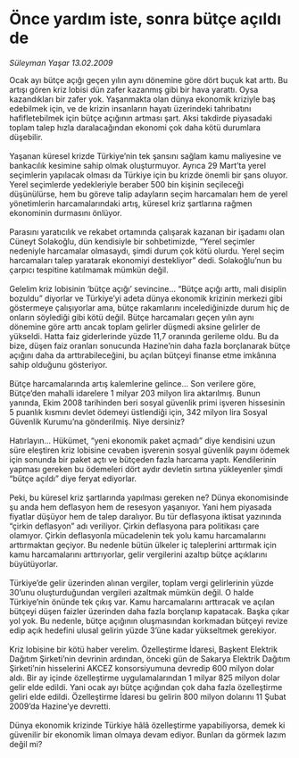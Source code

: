 # Önce yardım iste, sonra bütçe açıldı de

*Süleyman Yaşar 13.02.2009*

<div class="taraf_structure_2col_1zq">
<div class="margen_n">



 <p>Ocak ayı bütçe açığı geçen yılın aynı dönemine göre dört buçuk kat arttı. Bu artışı gören kriz lobisi dün zafer kazanmış gibi bir hava yarattı. Oysa kazandıkları bir zafer yok. Yaşanmakta olan dünya ekonomik kriziyle baş edebilmek için, ve de krizin insanların hayatı üzerindeki tahribatını hafifletebilmek için bütçe açığının artması şart. Aksi takdirde piyasadaki toplam talep hızla daralacağından ekonomi çok daha kötü durumlara düşebilir. <br/><br/>Yaşanan küresel krizde Türkiye’nin tek şansını sağlam kamu maliyesine ve bankacılık kesimine sahip olmak oluşturmuyor. Ayrıca 29 Mart’ta yerel seçimlerin yapılacak olması da Türkiye için bu krizde önemli bir şans oluyor. Yerel seçimlerde yedekleriyle beraber 500 bin kişinin seçileceği düşünülürse, hem bu göreve talip adayların seçim harcamaları hem de yerel yönetimlerin harcamalarındaki artış, küresel kriz şartlarına rağmen ekonominin durmasını önlüyor. <br/><br/>Parasını yaratıcılık ve rekabet ortamında çalışarak kazanan bir işadamı olan Cüneyt Solakoğlu, dün kendisiyle bir sohbetimizde, “Yerel seçimler nedeniyle harcamalar olmasaydı, şimdi durum çok kötü olurdu. Yerel seçim harcamaları talep yaratarak ekonomiyi destekliyor” dedi. Solakoğlu’nun bu çarpıcı tespitine katılmamak mümkün değil. <br/><br/>Gelelim kriz lobisinin ‘bütçe açığı’ sevincine... “Bütçe açığı arttı, mali disiplin bozuldu” diyorlar ve Türkiye’yi adeta dünya ekonomik krizinin merkezi gibi göstermeye çalışıyorlar ama, bütçe rakamlarını incelediğinizde durum hiç de onların söylediği gibi kötü değil. Bütçe harcamaları geçen yılın aynı dönemine göre arttı ancak toplam gelirler düşmedi aksine gelirler de yükseldi. Hatta faiz giderlerinde yüzde 11,7 oranında gerileme oldu. Bu da bize, düşen faiz oranları sonucunda Hazine’nin daha fazla borçlanarak bütçe açığını daha da arttırabileceğini, bu açılan bütçeyi finanse etme imkânına sahip olduğunu gösteriyor. <br/><br/>Bütçe harcamalarında artış kalemlerine gelince... Son verilere göre, Bütçe’den mahalli idarelere 1 milyar 203 milyon lira aktarılmış. Bunun yanında, Ekim 2008 tarihinden beri sosyal güvenlik primi işveren hissesinin 5 puanlık kısmını devlet ödemeyi üstlendiği için, 342 milyon lira Sosyal Güvenlik Kurumu’na gönderilmiş. Niye dersiniz? <br/><br/>Hatırlayın... Hükümet, “yeni ekonomik paket açmadı” diye kendisini uzun süre eleştiren kriz lobisine cevaben işverenin sosyal güvenlik payını ödemek için sonunda bir paket açtı ve bütçeden fazla harcama yaptı. Kendilerinin yapması gereken bu ödemeleri dört aydır devletin sırtına yükleyenler şimdi “bütçe açıldı” diye feryat ediyorlar. <br/><br/>Peki, bu küresel kriz şartlarında yapılması gereken ne? Dünya ekonomisinde şu anda hem deflasyon hem de resesyon yaşanıyor. Yani hem piyasada fiyatlar düşüyor hem de talep daralıyor. Bu tür deflasyona iktisat yazınında “çirkin deflasyon” adı veriliyor. Çirkin deflasyona para politikası çare olamıyor. Çirkin deflasyonla mücadelenin tek yolu kamu harcamalarını arttırmaktan geçiyor. Bu nedenle bütün ülkeler iç taleplerini arttırmak için kamu harcamalarını arttırıyorlar, gelir vergilerini azaltıp bütçe açıklarını büyütüyorlar. <br/><br/>Türkiye’de gelir üzerinden alınan vergiler, toplam vergi gelirlerinin yüzde 30’unu oluşturduğundan vergileri azaltmak mümkün değil. O halde Türkiye’nin önünde tek çıkış var. Kamu harcamalarını arttıracak ve açılan bütçeyi düşen faizler üzerinden daha fazla borçlanıp kapatacak. Başka çıkar yol yok. Bu nedenle, bütçe açığının oluşmasından korkmadan bütçeyi revize edip açık hedefini ulusal gelirin yüzde 3’üne kadar yükseltmek gerekiyor. <br/><br/>Kriz lobisine bir kötü haber verelim. Özelleştirme İdaresi, Başkent Elektrik Dağıtım Şirketi’nin devrinin ardından, önceki gün de Sakarya Elektrik Dağıtım Şirketi’nin hisselerini AKCEZ konsorsiyumuna devredip 600 milyon dolar aldı. Bir ay içinde özelleştirme uygulamalarından 1 milyar 825 milyon dolar gelir elde edildi. Yani ocak ayı bütçe açığından çok daha fazla özelleştirme geliri elde edildi. Özelleştirme İdaresi bu gelirin 800 milyon dolarını 11 Şubat 2009’da Hazine’ye devretti. <br/><br/>Dünya ekonomik krizinde Türkiye hâlâ özelleştirme yapabiliyorsa, demek ki güvenilir bir ekonomik liman olmaya devam ediyor. Bunları da görmek lazım değil mi?</p>

<br/>


<div id="taraf_not">
</div>

</div>


</div>
